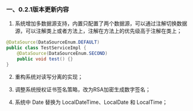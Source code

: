 ### 一、0.2.1版本更新内容
1. 系统增加多数据源支持，内置只配置了两个数据源，可以通过注解切换数据源，可以注解类上或者方法上，注解在方法上的优先级高于注解在类上；
```java
@DataSource(DataSourceEnum.DEFAULT)
public class TestServiceImpl {
    @DataSource(DataSourceEnum.SECOND)
    public void test() {}
}
```

2. 重构系统对读写分离的实现；

3. 调整系统授权证书签名策略，改为RSA加密生成数字签名；

4. 系统中 Date 替换为 LocalDateTime、LocalDate 和 LocalTime；